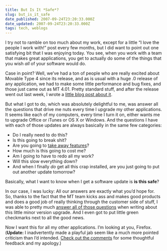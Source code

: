 ```yaml
---
title: But Is It *Safe*?
slug: but_is_it_safe
date_published: 2007-09-24T23:20:33.000Z
date_updated: 2007-09-24T23:20:33.000Z
tags: tech, weblogs
---
```


I try not to ramble on too much about my work, except for a little “I love the people I work with!” post every few months, but I did want to point out one satisfying bit that I was enjoying today. You see, when you work with a team that makes great applications, you get to actually do some of the things that you wish *all* of your software would do.

Case in point? Well, we’ve had a ton of people who are really excited about Movable Type 4 since its release, and as is usual with a huge .0 release of any application, we had to make some little performance and bug fixes, and those just came out as MT 4.01. Pretty standard stuff, and after the release went out last week, I wrote a [little blog post about it](http://www.movabletype.com/blog/2007/09/movable-type-401-get-updated.html).

But what I got to do, which was absolutely delightful to me, was answer all the questions that drive me nuts every time I upgrade my other applications. It seems like each of my computers, every time I turn it on, either wants me to upgrade Office or iTunes or OS X or Windows. And the questions I have with each of those updates are always basically in the same few categories:

- Do I really need to do this?
- Is this going to break shit?
- Are you going to [take away features](http://www.somebits.com/weblog/tech/bad/itunes-updates.html)?
- How much is this going to cost me?
- Am I going to have to redo all my work?
- Will this slow everything down?
- And when I finally *do* get all this crap installed, are you just going to put out another update tomorrow?

Basically, what I want to know when I get a software update is **is this safe**?

In our case, I was lucky: All our answers are exactly what you’d hope for. So, thanks to the fact that the MT team kicks ass and makes good products and does a good job of really thinking through the customer side of stuff, I was able to pretty much [answer all of those questions](http://www.movabletype.com/blog/2007/09/movable-type-401-get-updated.html) when writing about this little minor version upgrade. And I even got to put little green checkmarks next to all the good news.

Now I want this for all my other applications. I’m looking at you, Firefox. (**Update:** I inadvertently made a playful jab seem like a much more pointed criticism than I’d intended. [Check out the comments](http://www.dashes.com/anil/2007/09/but-is-it-safe.html#comment-245719) for some thoughtful feedback and my apology.)
